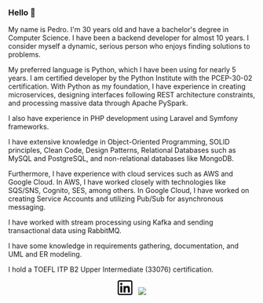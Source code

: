 ### Hello 👋

My name is Pedro. I'm 30 years old and have a bachelor's degree in Computer Science. I have been a backend developer for almost 10 years. I consider myself a dynamic, serious person who enjoys finding solutions to problems.

My preferred language is Python, which I have been using for nearly 5 years. I am certified developer by the Python Institute with the PCEP-30-02 certification. With Python as my foundation, I have experience in creating microservices, designing interfaces following REST architecture constraints, and processing massive data through Apache PySpark.

I also have experience in PHP development using Laravel and Symfony frameworks.

I have extensive knowledge in Object-Oriented Programming, SOLID principles, Clean Code, Design Patterns, Relational Databases such as MySQL and PostgreSQL, and non-relational databases like MongoDB.

Furthermore, I have experience with cloud services such as AWS and Google Cloud. In AWS, I have worked closely with technologies like SQS/SNS, Cognito, SES, among others. In Google Cloud, I have worked on creating Service Accounts and utilizing Pub/Sub for asynchronous messaging.

I have worked with stream processing using Kafka and sending transactional data using RabbitMQ.

I have some knowledge in requirements gathering, documentation, and UML and ER modeling.

I hold a TOEFL ITP B2 Upper Intermediate (33076) certification.
          
<p align='center'>
<a href="https://www.linkedin.com/in/pedro-d-8842a017b/"><img height="30" src="https://github.com/PedroDiSanti/PedroDiSanti/blob/master/linkedin.png?raw=true"></a>&nbsp;&nbsp;
<a href="https://www.credly.com/badges/84cfd553-ca77-4ac3-af4c-730c3a5991b0/public_url"><img height="30" src="https://images.credly.com/size/340x340/images/b790eb12-ecb3-4b94-89be-61aa40c92e7c/image.png"></a>
</p>
